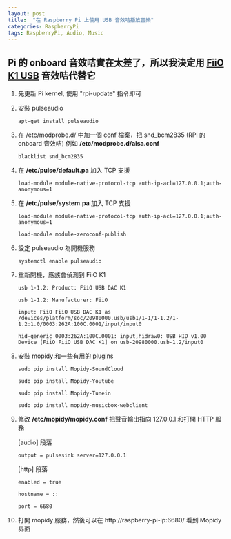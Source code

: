 ```yaml
---
layout: post
title:  "在 Raspberry Pi 上使用 USB 音效咭播放音樂"
categories: RaspberryPi
tags: RaspberryPi, Audio, Music
---
```

## Pi 的 onboard 音效咭實在太差了，所以我決定用 [FiiO K1 USB][fiio-site] 音效咭代替它

1. 先更新 Pi kernel, 使用 "rpi-update" 指令即可

2. 安裝 pulseaudio

    ```
    apt-get install pulseaudio
    ```

3. 在 /etc/modprobe.d/ 中加一個 conf 檔案，把 snd_bcm2835 (RPi 的 onboard 音效咭)
例如 **/etc/modprobe.d/alsa.conf**

    ```
    blacklist snd_bcm2835
    ```

4. 在 **/etc/pulse/default.pa** 加入 TCP 支援

    ```
    load-module module-native-protocol-tcp auth-ip-acl=127.0.0.1;auth-anonymous=1
    ```

5. 在 **/etc/pulse/system.pa** 加入 TCP 支援

    ```
    load-module module-native-protocol-tcp auth-ip-acl=127.0.0.1;auth-anonymous=1
    ```
    ```
    load-module module-zeroconf-publish
    ```

6. 設定 pulseaudio 為開機服務

    ```
    systemctl enable pulseaudio
    ```

7. 重新開機，應該會偵測到 FiiO K1

    ```
    usb 1-1.2: Product: FiiO USB DAC K1
    ```

    ```
    usb 1-1.2: Manufacturer: FiiO
    ```

    ```
    input: FiiO FiiO USB DAC K1 as /devices/platform/soc/20980000.usb/usb1/1-1/1-1.2/1-1.2:1.0/0003:262A:100C.0001/input/input0
    ```

    ```
    hid-generic 0003:262A:100C.0001: input,hidraw0: USB HID v1.00 Device [FiiO FiiO USB DAC K1] on usb-20980000.usb-1.2/input0
    ```

8. 安裝 [mopidy][mopidy-site] 和一些有用的 plugins

    ```
    sudo pip install Mopidy-SoundCloud
    ```

    ```
    sudo pip install Mopidy-Youtube
    ```

    ```
    sudo pip install Mopidy-Tunein
    ```

    ```
    sudo pip install mopidy-musicbox-webclient
    ```

9. 修改 **/etc/mopidy/mopidy.conf** 把聲音輸出指向 127.0.0.1 和打開 HTTP 服務

    \[audio\] 段落

    ```output = pulsesink server=127.0.0.1```

    \[http\] 段落

    ```enabled = true```

    ```hostname = ::```

    ```port = 6680```

10. 打開 mopidy 服務，然後可以在 http://raspberry-pi-ip:6680/ 看到 Mopidy 界面

[fiio-site]: http://fiio.net/en/products/48
[mopidy-site]: http://mopidy.com/
